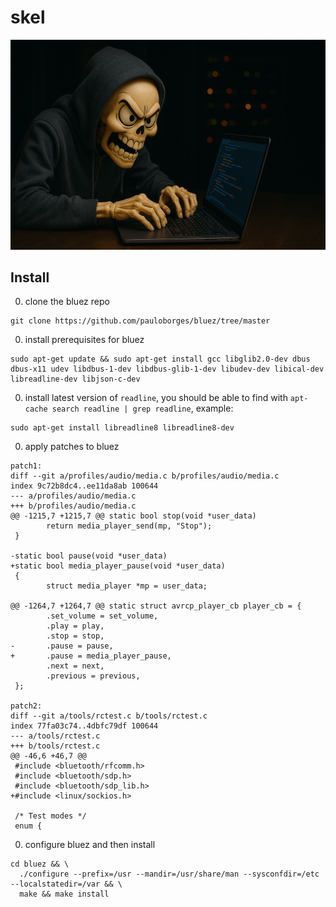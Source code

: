# skel

![Project Image](skel-banner.png)

## Install
0. clone the bluez repo
```
git clone https://github.com/pauloborges/bluez/tree/master
```
0. install prerequisites for bluez
```
sudo apt-get update && sudo apt-get install gcc libglib2.0-dev dbus dbus-x11 udev libdbus-1-dev libdbus-glib-1-dev libudev-dev libical-dev libreadline-dev libjson-c-dev
```
0. install latest version of `readline`, you should be able to find with `apt-cache search readline | grep readline`, example:
```
sudo apt-get install libreadline8 libreadline8-dev
```
0. apply patches to bluez
```
patch1:
diff --git a/profiles/audio/media.c b/profiles/audio/media.c
index 9c72b8dc4..ee11da8ab 100644
--- a/profiles/audio/media.c
+++ b/profiles/audio/media.c
@@ -1215,7 +1215,7 @@ static bool stop(void *user_data)
        return media_player_send(mp, "Stop");
 }

-static bool pause(void *user_data)
+static bool media_player_pause(void *user_data)
 {
        struct media_player *mp = user_data;

@@ -1264,7 +1264,7 @@ static struct avrcp_player_cb player_cb = {
        .set_volume = set_volume,
        .play = play,
        .stop = stop,
-       .pause = pause,
+       .pause = media_player_pause,
        .next = next,
        .previous = previous,
 };

patch2:
diff --git a/tools/rctest.c b/tools/rctest.c
index 77fa03c74..4dbfc79df 100644
--- a/tools/rctest.c
+++ b/tools/rctest.c
@@ -46,6 +46,7 @@
 #include <bluetooth/rfcomm.h>
 #include <bluetooth/sdp.h>
 #include <bluetooth/sdp_lib.h>
+#include <linux/sockios.h>

 /* Test modes */
 enum {
```
0. configure bluez and then install
```
cd bluez && \
  ./configure --prefix=/usr --mandir=/usr/share/man --sysconfdir=/etc --localstatedir=/var && \
  make && make install
```
